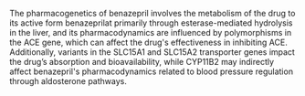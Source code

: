 The pharmacogenetics of benazepril involves the metabolism of the drug to its active form benazeprilat primarily through esterase-mediated hydrolysis in the liver, and its pharmacodynamics are influenced by polymorphisms in the ACE gene, which can affect the drug's effectiveness in inhibiting ACE. Additionally, variants in the SLC15A1 and SLC15A2 transporter genes impact the drug’s absorption and bioavailability, while CYP11B2 may indirectly affect benazepril's pharmacodynamics related to blood pressure regulation through aldosterone pathways.